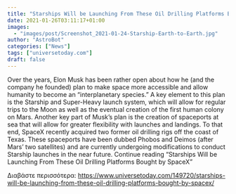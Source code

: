 ```yaml
---
title: "Starships Will be Launching From These Oil Drilling Platforms Bought by SpaceX"
date: 2021-01-26T03:11:17+01:00
images:
  - "images/post/Screenshot_2021-01-24-Starship-Earth-to-Earth.jpg"
author: "AstroBot"
categories: ["News"]
tags: ["universetoday.com"]
draft: false
---
```


Over the years, Elon Musk has been rather open about how he (and the company he founded) plan to make space more accessible and allow humanity to become an “interplanetary species.” A key element to this plan is the Starship and Super-Heavy launch system, which will allow for regular trips to the Moon as well as the eventual creation of the first human colony on Mars. Another key part of Musk’s plan is the creation of spaceports at sea that will allow for greater flexibility with launches and landings. To that end, SpaceX recently acquired two former oil drilling rigs off the coast of Texas. These spaceports have been dubbed Phobos and Deimos (after Mars’ two satellites) and are currently undergoing modifications to conduct Starship launches in the near future.  Continue reading “Starships Will be Launching From These Oil Drilling Platforms Bought by SpaceX” 

Διαβάστε περισσότερα: https://www.universetoday.com/149720/starships-will-be-launching-from-these-oil-drilling-platforms-bought-by-spacex/
